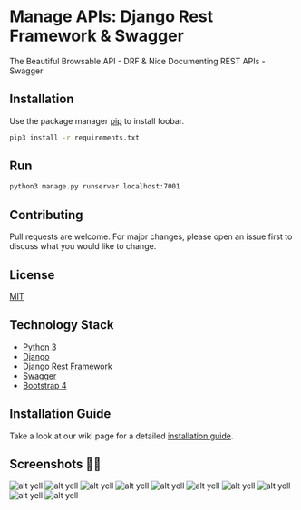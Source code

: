 # Manage APIs: Django Rest Framework & Swagger

The Beautiful Browsable API - DRF & Nice Documenting REST APIs - Swagger

## Installation

Use the package manager [pip](https://pip.pypa.io/en/stable/) to install foobar.

```bash
pip3 install -r requirements.txt
```

## Run

```bash
python3 manage.py runserver localhost:7001
```

## Contributing
Pull requests are welcome. For major changes, please open an issue first to discuss what you would like to change.


## License
[MIT](https://choosealicense.com/licenses/mit/)


## Technology Stack
* [Python 3][1]
* [Django][2]
* [Django Rest Framework][3]
* [Swagger][4]
* [Bootstrap 4][5]


## Installation Guide
Take a look at our wiki page for a detailed [installation guide][0].


[0]: https://github.com/ngohoangyell/
[1]: https://www.python.org/
[2]: https://www.djangoproject.com/
[3]: https://www.django-rest-framework.org/
[4]: https://swagger.io/
[5]: https://getbootstrap.com/docs/4.1/getting-started/introduction/


## Screenshots 👻👻
![alt yell](https://raw.githubusercontent.com/ngohoangyell/beautiful_browsable_api_django_rest_framework/master/readme_docs/1.png)
![alt yell](https://raw.githubusercontent.com/ngohoangyell/beautiful_browsable_api_django_rest_framework/master/readme_docs/2.png)
![alt yell](https://raw.githubusercontent.com/ngohoangyell/beautiful_browsable_api_django_rest_framework/master/readme_docs/3.png)
![alt yell](https://raw.githubusercontent.com/ngohoangyell/beautiful_browsable_api_django_rest_framework/master/readme_docs/4.png)
![alt yell](https://raw.githubusercontent.com/ngohoangyell/beautiful_browsable_api_django_rest_framework/master/readme_docs/5.png)
![alt yell](https://raw.githubusercontent.com/ngohoangyell/beautiful_browsable_api_django_rest_framework/master/readme_docs/6.png)
![alt yell](https://raw.githubusercontent.com/ngohoangyell/beautiful_browsable_api_django_rest_framework/master/readme_docs/7.png)
![alt yell](https://raw.githubusercontent.com/ngohoangyell/beautiful_browsable_api_django_rest_framework/master/readme_docs/8.png)
![alt yell](https://raw.githubusercontent.com/ngohoangyell/beautiful_browsable_api_django_rest_framework/master/readme_docs/9.png)
![alt yell](https://raw.githubusercontent.com/ngohoangyell/beautiful_browsable_api_django_rest_framework/master/readme_docs/10.png)
